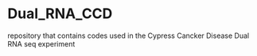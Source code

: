 # Dual_RNA_CCD
repository that contains codes used in the Cypress Cancker Disease Dual RNA seq experiment
